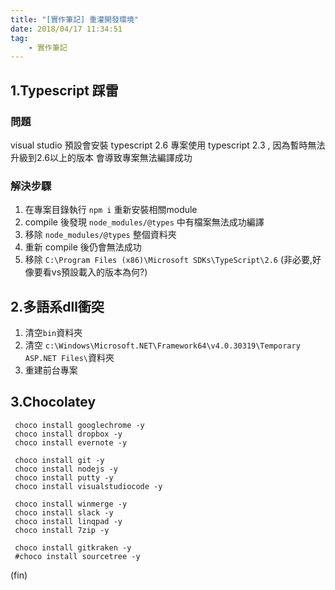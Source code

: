 ```yaml
---
title: "[實作筆記] 重灌開發環境"
date: 2018/04/17 11:34:51
tag:
    - 實作筆記
---
```


## 1.Typescript 踩雷

### 問題

visual studio 預設會安裝 typescript 2.6
專案使用 typescript 2.3 , 因為暫時無法升級到2.6以上的版本
會導致專案無法編譯成功

### 解決步驟

1. 在專案目錄執行 `npm i` 重新安裝相關module
2. compile 後發現 `node_modules/@types` 中有檔案無法成功編譯
3. 移除 `node_modules/@types` 整個資料夾
4. 重新 compile 後仍會無法成功
5. 移除 `C:\Program Files (x86)\Microsoft SDKs\TypeScript\2.6` (非必要,好像要看vs預設載入的版本為何?)

## 2.多語系dll衝突

1. 清空`bin`資料夾
2. 清空 `c:\Windows\Microsoft.NET\Framework64\v4.0.30319\Temporary ASP.NET Files\`資料夾
3. 重建前台專案

## 3.Chocolatey

```shell=
 choco install googlechrome -y
 choco install dropbox -y
 choco install evernote -y

 choco install git -y
 choco install nodejs -y
 choco install putty -y
 choco install visualstudiocode -y

 choco install winmerge -y
 choco install slack -y
 choco install linqpad -y
 choco install 7zip -y
  
 choco install gitkraken -y
 #choco install sourcetree -y
```

(fin)
